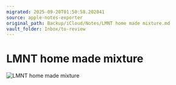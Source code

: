 ```yaml
---
migrated: 2025-09-20T01:50:58.202041
source: apple-notes-exporter
original_path: Backup/iCloud/Notes/LMNT home made mixture.md
vault_folder: Inbox/to-review
---
```

# LMNT home made mixture 
![LMNT home made mixture](images/LMNT%20home%20made%20mixture.jpeg)

